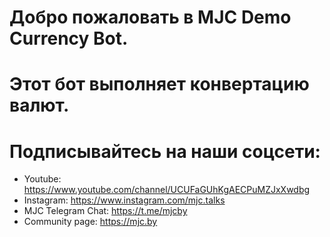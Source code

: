 # Добро пожаловать в MJC Demo Currency Bot.
# Этот бот выполняет конвертацию валют.

# Подписывайтесь на наши соцсети:
* Youtube: https://www.youtube.com/channel/UCUFaGUhKgAECPuMZJxXwdbg
* Instagram: https://www.instagram.com/mjc.talks
* MJC Telegram Chat: https://t.me/mjcby
* Community page: https://mjc.by
